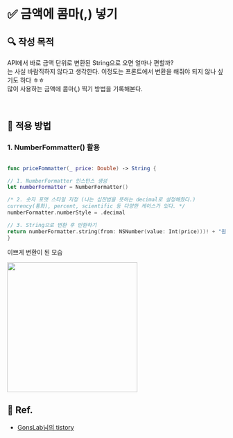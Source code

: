 # ✅ 금액에 콤마(,) 넣기

## **🔍** 작성 목적

API에서 바로 금액 단위로 변환된 String으로 오면 얼마나 편할까?   
는 사실 바람직하지 않다고 생각한다. 이정도는 프론트에서 변환을 해줘야 되지 않나 싶기도 하다 ㅎㅎ   
많이 사용하는 금액에 콤마(,) 찍기 방법을 기록해본다.

<br>

## 📌 적용 방법

### 1. NumberFommatter() 활용

~~~swift

func priceFommatter(_ price: Double) -> String {

// 1. NumberFormatter 인스턴스 생성
let numberFormatter = NumberFormatter()

/* 2. 숫자 포맷 스타일 지정 (나는 십진법을 뜻하는 decimal로 설정해줬다.)
currency(통화), percent, scientific 등 다양한 케이스가 있다. */
numberFormatter.numberStyle = .decimal

// 3. String으로 변환 후 반환하기
return numberFormatter.string(from: NSNumber(value: Int(price)))! + "원"
}
~~~

이쁘게 변환이 된 모습

<img width="300" src="https://user-images.githubusercontent.com/113565086/230308111-38b2a07b-70fe-4083-9754-a482e2742480.png">

<br>

## 💌 Ref.
- [GonsLab님의 tistory](https://gonslab.tistory.com/20)